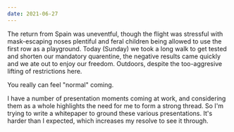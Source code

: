 ```yaml
---
date: 2021-06-27
---
```


The return from Spain was uneventful, though the flight was stressful with mask-escaping noses plentiful and feral children being allowed to use the first row as a playground. Today (Sunday) we took a long walk to get tested and shorten our mandatory quarentine, the negative results came quickly and we ate out to enjoy our freedom. Outdoors, despite the too-aggresive lifting of restrictions here.

You really can feel "normal" coming.

I have a number of presentation moments coming at work, and considering them as a whole highlights the need for me to form a strong thread. So I'm trying to write a whitepaper to ground these various presentations. It's harder than I expected, which increases my resolve to see it through.
